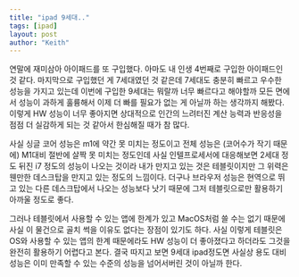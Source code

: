 ```yaml
---
title: "ipad 9세대.."
tags: [ipad]
layout: post
author: "Keith"
---
```


연말에 재미삼아 아이패드를 또 구입했다. 아마도 내 인생 4번째로 구입한 아이패드인 것 같다. 마지막으로 구입했던 게 7세대였던 것 같은데 7세대도 충분히 빠르고 우수한 성능을 가지고 있는데 이번에 구입한 9세대는 뭐랄까 너무 빠르다고 해야할까 모든 면에서 성능이 과하게 훌륭해서 이제 더 빠를 필요가 없는 게 아닐까 하는 생각까지 해봤다. 이렇게 HW 성능이 너무 좋아지면 상대적으로 인간의 느려터진 계산 능력과 반응성을 점점 더 실감하게 되는 것 같아서 한심해질 때가 참 많다. 

사실 싱글 코어 성능은 m1에 약간 못 미치는 정도이고 전체 성능은 (코어수가 작기 때문에) M1대비 절반에 살짝 못 미치는 정도인데 사실 인텔프로세서에 대응해보면 2세대 정도 뒤진 i7 정도의 성능이 나오는 것이라 내가 만지고 있는 것은 테블릿이지만 그 위력은 웬만한 데스크탑을 만지고 있는 정도의 느낌이다. 더구나 브라우저 성능은 현역으로 뛰고 있는 다른 데스크탑에서 나오는 성능보다 낫기 때문에 그저 테블릿으로만 활용하기 아까울 정도로 좋다.

그러나 테블릿에서 사용할 수 있는 앱에 한계가 있고 MacOS처럼 쓸 수는 없기 때문에 사실 이 물건으로 골치 썩을 이유도 없다는 장점이 있기도 하다. 사실 이렇게 테블릿은 OS와 사용할 수 있는 앱의 한계 때문에라도 HW 성능이 더 좋아졌다고 하더라도 그것을 완전히 활용하기 어렵다고 본다. 결국 따지고 보면 9세대 ipad정도면 사실상 용도 대비 성능은 이미 만족할 수 있는 수준의 성능을 넘어서버린 것이 아닐까 한다.

